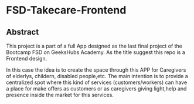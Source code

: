 # FSD-Takecare-Frontend

## Abstract 
This project is a part of a full App designed as the last final project of the Bootcamp FSD on GeeksHubs Academy. As the title suggest this repo is a Frontend design. 

In this case the idea is to create the space through this APP for Caregivers of elderlys, childern, disabled people,etc. The main intention is to provide a centralized spot where this kind of services (customers/workers) can have a place for make offers as customers or as caregivers giving light,help and presence inside the market for this services. 

##
